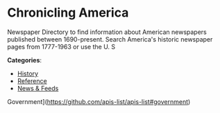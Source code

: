 # Chronicling America


Newspaper Directory to find information about American newspapers published between 1690-present. Search America's historic newspaper pages from 1777-1963 or use the U. S



**Categories**:
- [History](https://github.com/apis-list/apis-list#history)
- [Reference](https://github.com/apis-list/apis-list#reference)
- [News & Feeds](https://github.com/apis-list/apis-list#news-and-feeds)



Government](https://github.com/apis-list/apis-list#government)







